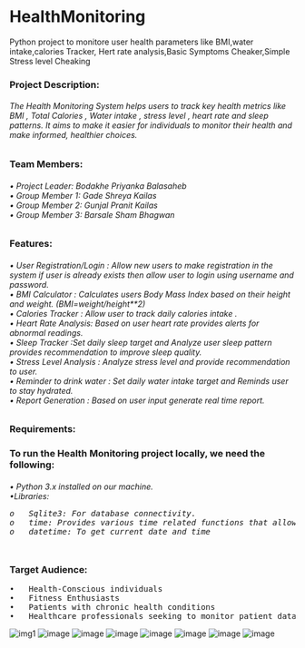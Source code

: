 # HealthMonitoring
Python project to monitore user health parameters like BMI,water intake,calories Tracker, Hert rate analysis,Basic Symptoms Cheaker,Simple Stress level Cheaking

<h3>Project Description:</h3>
<h6>
	The Health Monitoring System helps users to track key health metrics like BMI , Total Calories , Water intake , stress level , heart rate and sleep patterns.
It aims to make it easier for individuals to monitor their health and make informed, healthier choices.

</h6>
<h3>Team Members:</h3>
<h6>
•	Project Leader: Bodakhe Priyanka Balasaheb
<br>•	Group Member 1: Gade Shreya Kailas
<br>•	Group Member 2: Gunjal Pranit Kailas
<br>•	Group Member 3: Barsale Sham Bhagwan
</h6>
  
<h3>Features:</h3>
<h6>
•	User Registration/Login : Allow new users to make registration in the system if user is already exists then allow user to login using username and password.
<br>•	BMI Calculator :</strong> Calculates users Body Mass Index based on their height and weight. (BMI=weight/height**2)
<br>•	Calories Tracker : Allow user to track daily calories intake .
<br>•	Heart Rate Analysis: Based on user heart rate provides alerts for abnormal readings.
<br>•	Sleep Tracker :Set daily sleep target and  Analyze user sleep pattern provides recommendation to improve sleep quality.
<br>•	Stress Level Analysis : Analyze stress level and provide recommendation to user.
<br>•	Reminder to drink  water : Set daily water intake target and Reminds user to stay hydrated. 
<br>•	Report Generation : Based on user input generate real time report.
</h6>

<h3>Requirements:</h3>
<h3>To run the Health Monitoring  project locally, we need the following:</h3>
<h6>
•	Python 3.x installed on our machine.
<br>•Libraries:
<p>
  <pre>
o	Sqlite3: For database connectivity.
o	time: Provides various time related functions that allow user to work with times , dates , and timestamps.
o	datetime: To get current date and time 
  </pre>
</p>
</h6>

</h6>
<h3>Target Audience:</h3>
<p>
<pre>
•	Health-Conscious individuals
•	Fitness Enthusiasts
•	Patients with chronic health conditions 
•	Healthcare professionals seeking to monitor patient data
</pre>
</p>

![img1](https://github.com/user-attachments/assets/fcb8b903-0242-48db-bcd8-c366a86ce746)
![image](https://github.com/user-attachments/assets/2c72e8a4-ebc2-4f5c-8b9d-42d6be553a06)
![image](https://github.com/user-attachments/assets/4d99c34f-3dda-434a-a0d6-7717090b81df)
![image](https://github.com/user-attachments/assets/c1ff47e5-9155-4ff3-bd03-31ff8577586a)
![image](https://github.com/user-attachments/assets/9c86dd21-9e43-4d49-a709-6d70881fd090)
![image](https://github.com/user-attachments/assets/eb4cc75e-c549-41f8-a13a-01c4c29b5442)
![image](https://github.com/user-attachments/assets/73c9786e-8592-4430-af78-7f91405610fc)
![image](https://github.com/user-attachments/assets/6d022c8c-2a34-45e4-a16a-3c8a81580a8d)










